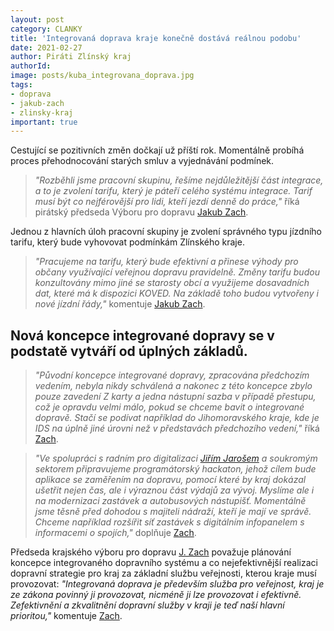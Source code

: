 ```yaml
---
layout: post
category: CLANKY
title: 'Integrovaná doprava kraje konečně dostává reálnou podobu'
date: 2021-02-27
author: Piráti Zlínský kraj
authorId: 
image: posts/kuba_integrovana_doprava.jpg
tags: 
- doprava
- jakub-zach
- zlinsky-kraj
important: true
---
```


Cestující se pozitivních změn dočkají už příští rok. Momentálně probíhá proces přehodnocování starých smluv a vyjednávání podmínek. 

> *"Rozběhli jsme pracovní skupinu, řešíme nejdůležitější část integrace, a to je zvolení tarifu, který je páteří celého systému integrace. Tarif musí být co nejférovější pro lidi, kteří jezdí denně do práce,"* říká pirátský předseda Výboru pro dopravu [Jakub Zach](https://zlinsky.pirati.cz/lide/jakub-zach/).
> 


Jednou z hlavních úloh pracovní skupiny je zvolení správného typu jízdního tarifu, který bude vyhovovat podmínkám Zlínského kraje.
> *"Pracujeme na tarifu, který bude efektivní a přinese výhody pro občany využívající veřejnou dopravu pravidelně. Změny tarifu budou konzultovány mimo jiné se starosty obcí a využijeme dosavadních dat, které má k dispozici KOVED. Na základě toho budou vytvořeny i nové jízdní řády,"* komentuje [Jakub Zach](https://zlinsky.pirati.cz/lide/jakub-zach/).
> 

## Nová koncepce integrované dopravy se v podstatě vytváří od úplných základů. 
> *"Původní koncepce integrované dopravy, zpracována předchozím vedením, nebyla nikdy schválená a nakonec z této koncepce zbylo pouze zavedení Z karty a jedna nástupní sazba v případě přestupu, což je opravdu velmi málo, pokud se chceme bavit o integrované dopravě. Stačí se podívat například do Jihomoravského kraje, kde je IDS na úplně jiné úrovni než v představách předchozího vedení,"* říká [Zach](https://zlinsky.pirati.cz/lide/jakub-zach/).
> 

> *"Ve spolupráci s radním pro digitalizaci [Jiřím Jarošem](https://zlinsky.pirati.cz/lide/jiri-jaros/) a soukromým sektorem připravujeme programátorský hackaton, jehož cílem bude aplikace se zaměřením na dopravu, pomocí které by kraj dokázal ušetřit nejen čas, ale i výraznou část výdajů za vývoj. Myslíme ale i na modernizaci zastávek a autobusových nástupišť. Momentálně jsme těsně před dohodou s majiteli nádraží, kteří je mají ve správě. Chceme například rozšířit síť zastávek s digitálním infopanelem s informacemi o spojích,"* doplňuje [Zach](https://zlinsky.pirati.cz/lide/jakub-zach/).
> 

Předseda krajského výboru pro dopravu [J. Zach](https://zlinsky.pirati.cz/lide/jakub-zach/) považuje plánování koncepce integrovaného dopravního systému a co nejefektivnější realizaci dopravní strategie pro kraj za základní službu veřejnosti, kterou kraje musí provozovat: *"Integrovaná doprava je především služba pro veřejnost, kraj je ze zákona povinný ji provozovat, nicméně ji lze provozovat i efektivně. Zefektivnění a zkvalitnění dopravní služby v kraji je teď naší hlavní prioritou,"* komentuje [Zach](https://zlinsky.pirati.cz/lide/jakub-zach/).
